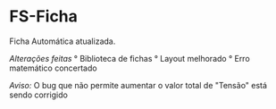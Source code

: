# FS-Ficha

Ficha Automática atualizada.

*Alterações feitas*
 ° Biblioteca de fichas
 ° Layout melhorado
 ° Erro matemático concertado

*Aviso:* O bug que não permite aumentar o valor total de "Tensão" está sendo corrigido
